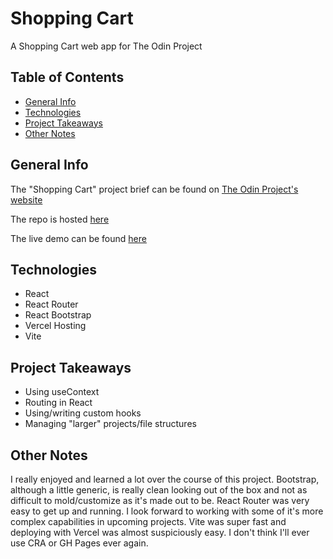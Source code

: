 # Shopping Cart

A Shopping Cart web app for The Odin Project

## Table of Contents

- [General Info](#general-info)
- [Technologies](#technologies)
- [Project Takeaways](#project-takeaways)
- [Other Notes](#other-notes)

## General Info

The "Shopping Cart" project brief can be found on
[The Odin Project's website](https://www.theodinproject.com/lessons/node-path-javascript-shopping-cart)

The repo is hosted [here](https://github.com/danranges/shopping-cart)

The live demo can be found [here](https://shopping-cart-fw1t.vercel.app/)

## Technologies

- React
- React Router
- React Bootstrap
- Vercel Hosting
- Vite

## Project Takeaways

- Using useContext
- Routing in React
- Using/writing custom hooks
- Managing "larger" projects/file structures

## Other Notes

I really enjoyed and learned a lot over the course of this project. Bootstrap, although a little generic, is really clean looking out of the box and not as difficult to mold/customize as it's made out to be. React Router was very easy to get up and running. I look forward to working with some of it's more complex capabilities in upcoming projects. Vite was super fast and deploying with Vercel was almost suspiciously easy. I don't think I'll ever use CRA or GH Pages ever again.
